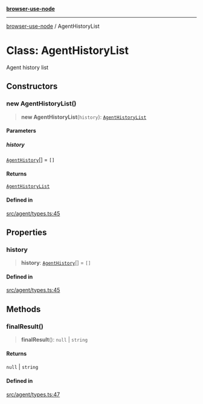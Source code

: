 [**browser-use-node**](../README.md)

***

[browser-use-node](../globals.md) / AgentHistoryList

# Class: AgentHistoryList

Agent history list

## Constructors

### new AgentHistoryList()

> **new AgentHistoryList**(`history`): [`AgentHistoryList`](AgentHistoryList.md)

#### Parameters

##### history

[`AgentHistory`](../interfaces/AgentHistory.md)[] = `[]`

#### Returns

[`AgentHistoryList`](AgentHistoryList.md)

#### Defined in

[src/agent/types.ts:45](https://github.com/Dankovk/browser-use-js/blob/7aa31eb34b7bafb64e3abcce35e6168864b0fa74/src/agent/types.ts#L45)

## Properties

### history

> **history**: [`AgentHistory`](../interfaces/AgentHistory.md)[] = `[]`

#### Defined in

[src/agent/types.ts:45](https://github.com/Dankovk/browser-use-js/blob/7aa31eb34b7bafb64e3abcce35e6168864b0fa74/src/agent/types.ts#L45)

## Methods

### finalResult()

> **finalResult**(): `null` \| `string`

#### Returns

`null` \| `string`

#### Defined in

[src/agent/types.ts:47](https://github.com/Dankovk/browser-use-js/blob/7aa31eb34b7bafb64e3abcce35e6168864b0fa74/src/agent/types.ts#L47)
